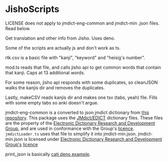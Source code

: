 # JishoScripts

LICENSE does not apply to jmdict-eng-common and jmdict-min .json files. Read below.

Get translation and other info from Jisho. Uses deno.

Some of the scripts are actually js and don't work as ts.

rtk.csv is a basic file with "kanji", "keyword" and "heisig's number".

mod.ts reads that file, and calls jisho api to get common words that contain that kanji. Caps at 13 additional words.

For some reason, jisho api responds with some duplicates, so cleanJSON walks the kanjis dir and removes the duplicates.

Lastly, makeCSV reads kanjis dir and makes one tsv (tabs, yeah) file. Fills with some empty tabs so anki doesn't argue.

jmdict-eng-common is a converted to json jmdict dictionary from [this repository](https://github.com/scriptin/jmdict-simplified). This package uses the [JMdict/EDICT](http://www.edrdg.org/wiki/index.php/JMdict-EDICT_Dictionary_Project) dictionary files. These files are the property of the [Electronic Dictionary Research and Development Group](http://www.edrdg.org/), and are used in conformance with the Group's [licence](http://www.edrdg.org/edrdg/licence.html). 
`jmdictLoader.ts` uses that file to simplify it into jmdict-min.json. jmdict-min.json is licensed under [Electronic Dictionary Research and Development Group's](http://www.edrdg.org/) [licence](http://www.edrdg.org/edrdg/licence.html)

print_json is basically
[catj deno example](https://deno.land/std@0.95.0/examples/catj.ts).

